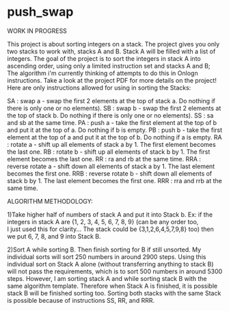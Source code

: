 # push_swap
WORK IN PROGRESS

This project is about sorting integers on a stack. The project gives you only two stacks to work with, stacks A and B.
Stack A will be filled with a list of integers. The goal of the project is to sort the integers in stack A into ascending order, using only a limited instruction set and stacks A and B;
The algorithm i'm currently thinking of attempts to do this in Onlogn instructions.
Take a look at the project PDF for more details on the project!
Here are only instructions allowed for using in sorting the Stacks:

SA : swap a - swap the first 2 elements at the top of stack a. Do nothing if there is only one or no elements).
SB : swap b - swap the first 2 elements at the top of stack b. Do nothing if there is only one or no elements).
SS : sa and sb at the same time.
PA : push a - take the first element at the top of b and put it at the top of a. Do
     nothing if b is empty.
PB : push b - take the first element at the top of a and put it at the top of b. Do
     nothing if a is empty.
RA : rotate a - shift up all elements of stack a by 1. The first element becomes
     the last one.
RB : rotate b - shift up all elements of stack b by 1. The first element becomes the last one.
RR : ra and rb at the same time.
RRA : reverse rotate a - shift down all elements of stack a by 1. The last element becomes the first one.
RRB : reverse rotate b - shift down all elements of stack b by 1. The last element becomes the first one.
RRR : rra and rrb at the same time.

ALGORITHM METHODOLOGY:

1)Take higher half of numbers of stack A and put it into Stack b. 
  Ex: if the integers in stack A are {1, 2, 3, 4, 5, 6, 7, 8, 9} (can be any order too,  
  I just used this for clarity... The stack could be {3,1,2,6,4,5,7,9,8} too) then we put 6, 7, 8, and 9 into Stack B.

2)Sort A while sorting B. Then finish sorting for B if still unsorted.
  My individual sorts will sort 250 numbers in around 2900 steps. Using this individual
  sort on Stack A alone (without transferring anything to stack B) will not pass the requirements, which is to sort
  500 numbers in around 5300 steps. However, I am sorting stack A and while sorting stack B with the same algorithm
  template. Therefore when Stack A is finished, it is possible stack B will be finished sorting too. Sorting both stacks
  with the same Stack is possible because of instructions SS, RR, and RRR.
